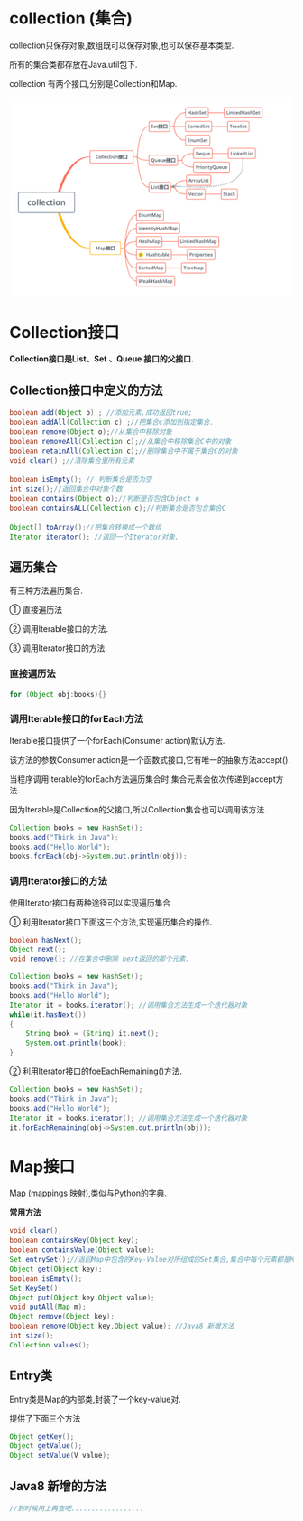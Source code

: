 # collection (集合)

collection只保存对象,数组既可以保存对象,也可以保存基本类型.

所有的集合类都存放在Java.util包下.

collection 有两个接口,分别是Collection和Map.

![](https://github.com/HuangYiCheng1997/create-picture-url/blob/master/java/CrazyJava/JavaCollection.png?raw=true)

# Collection接口

**Collection接口是List、Set 、Queue 接口的父接口.**

## Collection接口中定义的方法

```java
boolean add(Object o) ; //添加元素,成功返回true;
boolean addAll(Collection c) ;//把集合c添加到指定集合.
boolean remove(Object o);//从集合中移除对象
boolean removeAll(Collection c);//从集合中移除集合C中的对象
boolean retainAll(Collection c);//删除集合中不属于集合C的对象
void clear() ;//清除集合里所有元素

boolean isEmpty(); // 判断集合是否为空
int size();//返回集合中对象个数
boolean contains(Object o);//判断是否包含Object o
boolean containsALL(Collection c);//判断集合是否包含集合C

Object[] toArray();//把集合转换成一个数组
Iterator iterator(); //返回一个Iterator对象.
```

## 遍历集合

有三种方法遍历集合.

① 直接遍历法

② 调用Iterable接口的方法.

③ 调用Iterator接口的方法.

### 直接遍历法

```java
for (Object obj:books){}
```

### 调用Iterable接口的forEach方法

Iterable接口提供了一个forEach(Consumer action)默认方法.

该方法的参数Consumer action是一个函数式接口,它有唯一的抽象方法accept().

当程序调用Iterable的forEach方法遍历集合时,集合元素会依次传递到accept方法.

因为Iterable是Collection的父接口,所以Collection集合也可以调用该方法.

```java
Collection books = new HashSet();
books.add("Think in Java");
books.add("Hello World");
books.forEach(obj->System.out.println(obj));
```

### **调用Iterator接口的方法**

使用Iterator接口有两种途径可以实现遍历集合

① 利用Iterator接口下面这三个方法,实现遍历集合的操作.

```java
boolean hasNext();
Object next();
void remove(); //在集合中删除 next返回的那个元素.
```

```java
Collection books = new HashSet();
books.add("Think in Java");
books.add("Hello World");
Iterator it = books.iterator(); //调用集合方法生成一个迭代器对象
while(it.hasNext())
{
    String book = (String) it.next();
    System.out.println(book);
}
```

② 利用Iterator接口的foeEachRemaining()方法.

```java
Collection books = new HashSet();
books.add("Think in Java");
books.add("Hello World");
Iterator it = books.iterator(); //调用集合方法生成一个迭代器对象
it.forEachRemaining(obj->System.out.println(obj));
```



# Map接口

Map (mappings 映射),类似与Python的字典.

**常用方法**

```java
void clear();
boolean containsKey(Object key);
boolean containsValue(Object value);
Set entrySet();//返回Map中包含的Key-Value对所组成的Set集合,集合中每个元素都是Map.Entry对象.
Object get(Object key);
boolean isEmpty();
Set KeySet();
Object put(Object key,Object value);
void putAll(Map m);
Object remove(Object key);
boolean remove(Object key,Object value); //Java8 新增方法
int size();
Collection values();
```

## Entry类

Entry类是Map的内部类,封装了一个key-value对.

提供了下面三个方法

```java
Object getKey();
Object getValue();
Object setValue(V value);
```

## Java8 新增的方法

```java
//到时候用上再查吧..................
```

